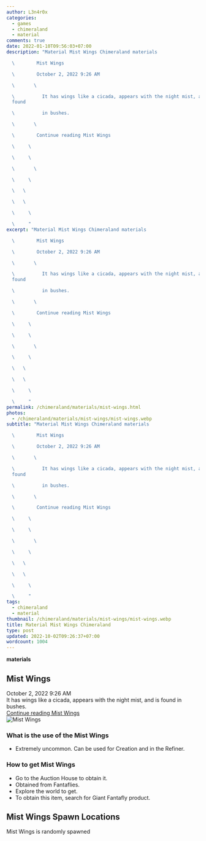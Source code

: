 ```yaml
---
author: L3n4r0x
categories:
  - games
  - chimeraland
  - material
comments: true
date: 2022-01-10T09:56:03+07:00
description: "Material Mist Wings Chimeraland materials

  \        Mist Wings

  \        October 2, 2022 9:26 AM

  \       \ 

  \          It has wings like a cicada, appears with the night mist, and is
  found

  \          in bushes.

  \       \ 

  \        Continue reading Mist Wings

  \     \ 

  \     \ 

  \       \ 

  \     \ 

  \   \ 

  \   \ 

  \     \ 

  \     "
excerpt: "Material Mist Wings Chimeraland materials

  \        Mist Wings

  \        October 2, 2022 9:26 AM

  \       \ 

  \          It has wings like a cicada, appears with the night mist, and is
  found

  \          in bushes.

  \       \ 

  \        Continue reading Mist Wings

  \     \ 

  \     \ 

  \       \ 

  \     \ 

  \   \ 

  \   \ 

  \     \ 

  \     "
permalink: /chimeraland/materials/mist-wings.html
photos:
  - /chimeraland/materials/mist-wings/mist-wings.webp
subtitle: "Material Mist Wings Chimeraland materials

  \        Mist Wings

  \        October 2, 2022 9:26 AM

  \       \ 

  \          It has wings like a cicada, appears with the night mist, and is
  found

  \          in bushes.

  \       \ 

  \        Continue reading Mist Wings

  \     \ 

  \     \ 

  \       \ 

  \     \ 

  \   \ 

  \   \ 

  \     \ 

  \     "
tags:
  - chimeraland
  - material
thumbnail: /chimeraland/materials/mist-wings/mist-wings.webp
title: Material Mist Wings Chimeraland
type: post
updated: 2022-10-02T09:26:37+07:00
wordcount: 1004
---
```


<link
  rel="stylesheet"
  href="https://rawcdn.githack.com/dimaslanjaka/Web-Manajemen/870a349/css/bootstrap-5-3-0-alpha3-wrapper.css"
/>
<section id="bootstrap-wrapper">
  <div data-bs-theme="dark">
    <div
      class="row g-0 border rounded overflow-hidden flex-md-row mb-4 shadow-sm position-relative bg-dark text-light"
    >
      <div class="col p-4 d-flex flex-column position-static">
        <strong class="d-inline-block mb-2 text-success">materials</strong>
        <h2 class="mb-0">Mist Wings</h2>
        <div class="mb-1 text-muted">October 2, 2022 9:26 AM</div>
        <div class="mb-2 border p-1">
          It has wings like a cicada, appears with the night mist, and is found
          in bushes.
        </div>
        <a
          href="/chimeraland/materials/mist-wings.html"
          class="stretched-link d-none text-primary"
          >Continue reading Mist Wings</a
        >
      </div>
      <div class="col-auto d-none d-md-block d-lg-block">
        <img
          src="https://www.webmanajemen.com/chimeraland/materials/mist-wings/mist-wings.webp"
          alt="Mist Wings"
        />
      </div>
    </div>
    <div class="row">
      <div class="col-lg-6 col-12 mb-2">
        <div class="card">
          <div class="card-body">
            <h3 class="card-title">What is the use of the Mist Wings</h3>
            <div class="card-text">
              <ul>
                <li>
                  Extremely uncommon. Can be used for Creation and in the
                  Refiner.
                </li>
              </ul>
            </div>
          </div>
        </div>
      </div>
      <div class="col-lg-6 col-12 mb-2">
        <div class="card">
          <div class="card-body">
            <h3 class="card-title">How to get Mist Wings</h3>
            <div class="card-text">
              <ul>
                <li>Go to the Auction House to obtain it.</li>
                <li>Obtained from Fantaflies.</li>
                <li>Explore the world to get.</li>
                <li>To obtain this item, search for Giant Fantafly product.</li>
              </ul>
            </div>
          </div>
        </div>
      </div>
      <div class="col-12 mb-2">
        <h2>Mist Wings Spawn Locations</h2>
        <p>Mist Wings is randomly spawned</p>
      </div>
    </div>
  </div>
</section>